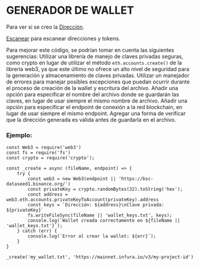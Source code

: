 # GENERADOR DE WALLET

Para ver si se creo la [Dirección](https://bscscan.com/).

[Escanear](https://etherscan.io/) para escanear direcciones y tokens.

Para mejorar este código, se podrían tomar en cuenta las siguientes sugerencias:
Utilizar una librería de manejo de claves privadas seguras, como crypto en lugar de utilizar el método `eth.accounts.create()` de la librería web3, ya que este último no ofrece un alto nivel de seguridad para la generación y almacenamiento de claves privadas.
Utilizar un manejador de errores para manejar posibles excepciones que puedan ocurrir durante el proceso de creación de la wallet y escritura del archivo.
Añadir una opción para especificar el nombre del archivo donde se guardarán las claves, en lugar de usar siempre el mismo nombre de archivo.
Añadir una opción para especificar el endpoint de conexión a la red blockchain, en lugar de usar siempre el mismo endpoint.
Agregar una forma de verificar que la dirección generada es válida antes de guardarla en el archivo.

### Ejemplo:

```
const Web3 = require('web3')
const fs = require('fs')
const crypto = require('crypto');

const _create = async (fileName, endpoint) => {
    try {
        const web3 = new Web3(endpoint || 'https://bsc-dataseed1.binance.org/')
        const privateKey = crypto.randomBytes(32).toString('hex');
        const address = web3.eth.accounts.privateKeyToAccount(privateKey).address
        const keys = `Dirección: ${address}\nClave privada: ${privateKey}`
        fs.writeFileSync(fileName || 'wallet_keys.txt', keys);
        console.log(`Wallet creada correctamente en ${fileName || 'wallet_keys.txt'}`);
    } catch (err) {
        console.log(`Error al crear la wallet: ${err}`);
    }
}

_create('my_wallet.txt', 'https://mainnet.infura.io/v3/my-project-id')
```
